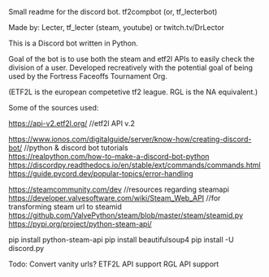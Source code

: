 Small readme for the discord bot.
tf2compbot (or, tf_lecterbot)

Made by: Lecter, tf_lecter (steam, youtube) or twitch.tv/DrLector

This is a Discord bot written in Python.

Goal of the bot is to use both the steam and etf2l APIs to easily check the division of a user.
Developed recreatively with the potential goal of being used by the Fortress Faceoffs Tournament Org.

(ETF2L is the european competetive tf2 league. RGL is the NA equivalent.)

Some of the sources used:

https://api-v2.etf2l.org/                                        		//etf2l API v.2

https://www.ionos.com/digitalguide/server/know-how/creating-discord-bot/	//python & discord bot tutorials		
https://realpython.com/how-to-make-a-discord-bot-python
https://discordpy.readthedocs.io/en/stable/ext/commands/commands.html
https://guide.pycord.dev/popular-topics/error-handling

https://steamcommunity.com/dev						//resources regarding steamapi
https://developer.valvesoftware.com/wiki/Steam_Web_API			//for transforming steam url to steamid
https://github.com/ValvePython/steam/blob/master/steam/steamid.py
https://pypi.org/project/python-steam-api/


pip install python-steam-api
pip install beautifulsoup4
pip install -U discord.py



Todo:
Convert vanity urls?
ETF2L API support
RGL API support
